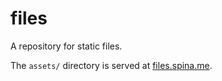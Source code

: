 # files

A repository for static files.

The `assets/` directory is served at [files.spina.me](https://files.spina.me/).
